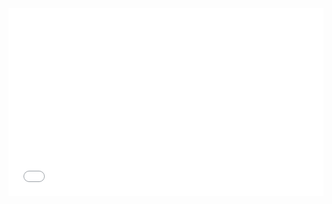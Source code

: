 <iframe width="100%" height="300" src="//jsrun.net/xJqKp/embedded/all/light/" allowfullscreen="allowfullscreen" frameborder="0"></iframe>